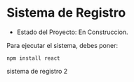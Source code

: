 <h1> Sistema de Registro </h1>

- Estado del Proyecto: En Construccion.

Para ejecutar el sistema, debes poner:

```npm install react```


sistema de registro 2
